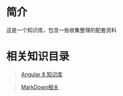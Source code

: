 # 简介
这是一个知识库，包含一些收集整理的配套资料

# 相关知识目录

> [Angular 8 知识库](../Angular8/docs/Readme.md)

> [MarkDown相关](../Markdown/docs/readme.md) 
